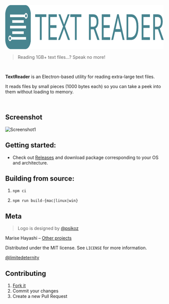 <p align="center"><img src="logo/logotype_horizontal.png" alt="TextReader" height="140px"></p>

> Reading 1GB+ text files...? Speak no more!

<br>

**TextReader** is an Electron-based utility for reading extra-large text files. 

It reads files by small pieces (1000 bytes each) so you can take a peek into them without loading to memory.

<br>

## Screenshot

![Screenshot1](http://i64.tinypic.com/23u4ryf.png)

## Getting started:

* Check out [Releases](https://github.com/limitedeternity/TextReader/releases) and download package corresponding to your OS and architecture.

## Building from source:

1) `npm ci`

2) `npm run build-{mac|linux|win}`

## Meta

> Logo is designed by [@psikoz](https://github.com/psikoz)

Marise Hayashi – [Other projects](https://limitedeternity.github.io/)

Distributed under the MIT license. See ``LICENSE`` for more information.

[@limitedeternity](https://github.com/limitedeternity)

## Contributing

1. [Fork it](https://github.com/limitedeternity/TextReader/fork)
2. Commit your changes
3. Create a new Pull Request
